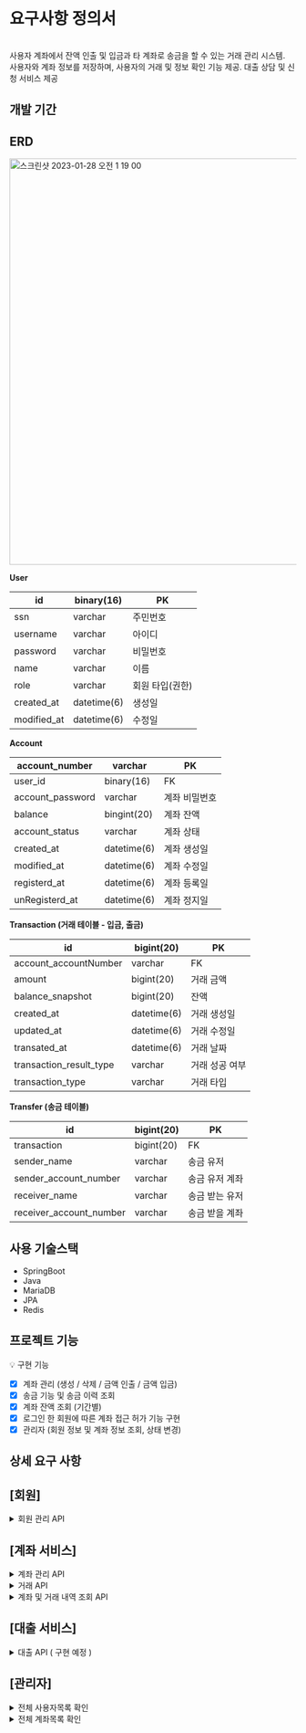 # 요구사항 정의서 
<br>
사용자 계좌에서 잔액 인출 및 입금과 타 계좌로 송금을 할 수 있는 거래 관리 시스템. <br>
사용자와 계좌 정보를 저장하며, 사용자의 거래 및 정보 확인 기능 제공.
대출 상담 및 신청 서비스 제공

## 개발 기간


## ERD
<img width="712" alt="스크린샷 2023-01-28 오전 1 19 00" src="https://user-images.githubusercontent.com/97508297/215273546-6efd079f-c5a9-4fc9-83f9-1c590b4e6e6b.png">

**User**

| id | binary(16) | PK |
| --- | --- | --- |
| ssn | varchar | 주민번호 |
| username | varchar | 아이디 |
| password | varchar | 비밀번호 |
| name | varchar | 이름 |
| role | varchar | 회원 타입(권한) |
| created_at | datetime(6) | 생성일 |
| modified_at | datetime(6) | 수정일 |

**Account**

| account_number | varchar | PK |
| --- | --- | --- |
| user_id | binary(16) | FK |
| account_password | varchar | 계좌 비밀번호 |
| balance | bingint(20) | 계좌 잔액 |
| account_status | varchar | 계좌 상태 |
| created_at | datetime(6) | 계좌 생성일 |
| modified_at | datetime(6) | 계좌 수정일 |
| registerd_at | datetime(6) | 계좌 등록일 |
| unRegisterd_at | datetime(6) | 계좌 정지일 |

**Transaction (거래 테이블 - 입금, 출금)**

| id | bigint(20) | PK |
| --- | --- | --- |
| account_accountNumber | varchar | FK |
| amount | bigint(20) | 거래 금액 |
| balance_snapshot | bigint(20) | 잔액 |
| created_at | datetime(6) | 거래 생성일 |
| updated_at | datetime(6) | 거래 수정일 |
| transated_at | datetime(6) | 거래 날짜 |
| transaction_result_type | varchar | 거래 성공 여부 |
| transaction_type | varchar | 거래 타입 |

**Transfer (송금 테이블)**

| id | bigint(20) | PK |
| --- | --- | --- |
| transaction | bigint(20) | FK |
| sender_name | varchar | 송금 유저 |
| sender_account_number | varchar | 송금 유저 계좌 |
| receiver_name | varchar | 송금 받는 유저 |
| receiver_account_number | varchar | 송금 받을 계좌 |

## 사용 기술스택

- SpringBoot
- Java
- MariaDB
- JPA
- Redis

## 프로젝트 기능

<aside>
💡 구현 기능 

- [x]  계좌 관리 (생성 / 삭제 / 금액 인출 / 금액 입금)
- [x]  송금 기능 및 송금 이력 조회
- [x]  계좌 잔액 조회 (기간별)
- [x]  로그인 한 회원에 따른 계좌 접근 허가 기능 구현
- [x]  관리자 (회원 정보 및 계좌 정보 조회, 상태 변경)
</aside>

## 상세 요구 사항

## **[회원]**


<details>
<summary> 회원 관리 API </summary>
<div markdown="1">    


    [ 회원가입 ] 

    - User는 회원가입을 할 수 있다.
        - 회원가입 시 아이디, 비밀번호, 이름, 주민등록번호, 이메일 필요하다.
        - 회원가입시 이미 회원가입된 이메일로 회원가입을 시도하면 에러를 발생한다.
        - 회원 비밀번호, 주민등록 번호는 암호화 처리

    [ 로그인 & 로그아웃 ]

    - User는 가입 정보를 이용하여 로그인을 할수 있다.
        - 로그인시 회원가입한적 없는 이메일을 이용하여 로그인을 시도하면 에러가 발생한다.
        - 로그인시 비밀번호가 일치하지 않는다면 에러가 발생한다.
        - 로그인 한 유저는 본인의 비밀번호를 변경할 수 있다. 
    - User는 로그아웃을 할 수 있다. (jwt 토큰 만료 -> 수정 필요)

  </div>
  </details>

## **[계좌 서비스]**

<details>
<summary> 계좌 관리 API </summary>
<div markdown="1">    

    [ 계좌 생성하기 ]

    - 계좌는 로그인 한 유저만 생성할 수 있다.
        - 유저가 로그인하지 않았다면 에러를 발생한다.
    - 계좌 사용을 위한 계좌 비밀번호가 필요하다.

    [ 계좌 삭제하기 ]

    - 계좌는 로그인 한 유저만 삭제할 수 있다.
        - 삭제는 본인의 계좌만 삭제할 수 있다.
        - 삭제한 계좌에 유저는 접근할 수 없다.
    - 계좌 삭제 전 본인인증이 필요하다.

    [ 계좌 정보 수정하기 ]

    * 계좌 정보 수정은 비밀번호만 수정할 수 있다는 가정 하에 구현.

    - 계좌 수정은 본인의 계좌만 수정할 수 있다.
    - 계좌 비밀번호를 수정할 수 있다.
        - 수정 전 유저 본인 확인 필요하다.(회원 비밀번호, 계좌 비밀번호 입력 필요)
        - 수정할 계좌 비밀번호를 입력해야 한다.
        - 수정 후 유저 정보와 수정된 계좌, 비밀번호를 확인할 수 있다.

  </div>
  </details>


<details>
<summary> 거래 API </summary>
<div markdown="1">    

    * 출금과 입금은 본인 계좌에서만 입금, 출금이 가능하다는 가정 하에 구현.

    [ 출금하기 ] 

    - 인출 거래는 로그인 한 유저만 인출할 수 있다.
        - 본인의 계좌만 인출 가능하다.
    - 계좌 거래 진행 전, 계좌 비밀번호가 필요하다.

    [ 입금하기 ]

    - 로그인 한 유저만 입금할 수 있다.
    - 입금 거래는 유저 본인의 계좌에 입금 가능하다.
        - 입금 전, 거래 진행을 위한 계좌 비밀번호가 필요하다.
        - 입금 금액이 통장 잔액 보다 큰 금액을 입금하려는 경우 에러 발생

    [ 다른 계좌로 송금하기 ]

    - 송금 거래는 로그인한 유저만 거래할 수 있다.
        - 송금 거래 전, 송금하려는 상대 계좌 번호와 이름 확인이 필요하다.
        - 거래 진행을 위한 유저의 계좌 비밀번호가 필요하다.
            - 송금할 계좌 유효한지 체크 ( 정지 계좌는 송금할 수 없다.)
            - 송금할 때 잔액보다 큰 금액을 입금하려는 경우 에러 발생
            - 상대방 계좌를 조회할 수 없을 때 에러 발생

</div>
</details> 

<details>
<summary> 계좌 및 거래 내역 조회 API </summary>
<div markdown="1">    

    [ 내 거래 내역 조회하기  (입금, 출금, 송금 내역 조회) ]

    - 내 거래 내역 조회는 로그인 한 유저만 확인할 수 있다.
        - 본인 계좌만 거래 내역을 조회할 수 있다.
        - 조회 전 계좌 비밀번호가 필요하다.
    - 전체 거래 내역 조회가 가능하다.     
    - 기간 별로 이력 조회가 가능하다.
    - 거래 종류 별로 조회가 가능하다. ( 미구현 )
    - 계좌번호, 거래 상태, 거래 종류, 거래 금액, 잔액, 거래 일시를 확인할 수 있다.

    [ 계좌 및 잔액 조회 ]

    - 유저의 보유 계좌와 계좌 잔액 조회가 가능하다.
        - 계좌 잔액 조회 전, 해당 계좌 비밀번호가 필요하다. (비밀번호 입력 횟수 제한)
    - 유저가 보유한 전체 계좌 조회가 가능하다.

</div>
</details>

## [대출 서비스]


<details>
<summary> 대출 API ( 구현 예정 )</summary>
<div markdown="1">    

    * 구현 예정 

    [ 대출 상담 ] 


    [ 대출 신청 ]
    

    [ 이용약관 기능 ]

   
</div>
</details> 


## [관리자]

<details>
<summary> 전체 사용자목록 확인 </summary>
<div markdown="1">   

    - 관리자는 유저 전체 목록 확인이 가능하다. (Pageable 처리)
        - 사용자 정보(주민번호, 아이디, 비밀번호, 이름, 생성일, 정보 수정일, 사용자 상태)를 확인할 수 있다.
    - 관리자는 사용자의 정보를 삭제할 수 있다.  (탈퇴 기능)

</div>
</details>

<details>
<summary> 전체 계좌목록 확인 </summary>
<div markdown="1">   

    - 관리자는 유저의 계좌 목록 확인이 가능하다. (Pageable 처리)
        - 사용자 아이디, 이름, 계좌 번호, 계좌 비밀번호를 확인할 수 있다.
        - 사용자 계좌를 정지할 수 있다.

</div>
</details>


